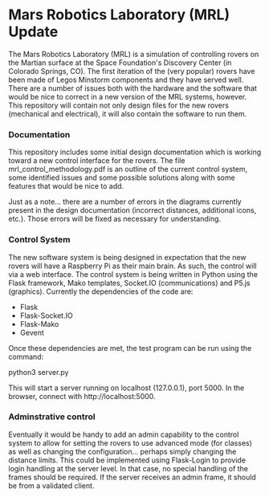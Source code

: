 # Mars Robotics Laboratory (MRL) Update
The Mars Robotics Laboratory (MRL) is a simulation of controlling rovers on the Martian surface at the Space Foundation's Discovery Center (in Colorado Springs, CO).  The first iteration of the (very popular) rovers have been made of Legos Minstorm components and they have served well.  There are a number of issues both with the hardware and the software that would be nice to correct in a new version of the MRL systems, however.  This repository will contain not only design files for the new rovers (mechanical and electrical), it will also contain the software to run them.

### Documentation
This repository includes some initial design documentation which is working toward a new control interface for the rovers.  The file mrl_control_methodology.pdf is an outline of the current control system, some identified issues and some possible solutions along with some features that would be nice to add.

Just as a note... there are a number of errors in the diagrams currently present in the design documentation (incorrect distances, additional icons, etc.).  Those errors will be fixed as necessary for understanding.

### Control System
The new software system is being designed in expectation that the new rovers will have a Raspberry Pi as their main brain.  As such, the control will via a web interface.  The control system is being written in Python using the Flask framework, Mako templates, Socket.IO (communications) and P5.js (graphics).  Currently the dependencies of the code are:
  * Flask
  * Flask-Socket.IO
  * Flask-Mako
  * Gevent

Once these dependencies are met, the test program can be run using the command:

python3 server.py

This will start a server running on localhost (127.0.0.1), port 5000.  In the browser, connect with http://localhost:5000.

### Adminstrative control
Eventually it would be handy to add an admin capability to the control system to allow for setting the rovers to use advanced mode (for classes) as well as changing the configuration... perhaps simply changing the distance limits.  This could be implemented using Flask-Login to provide login handling at the server level.  In that case, no special handling of the frames should be required.  If the server receives an admin frame, it should be from a validated client.
